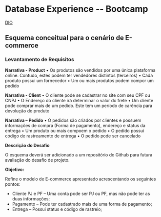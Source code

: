 # Database Experience -- Bootcamp 

[DIO](https://www.dio.me/en)

## Esquema conceitual para o cenário de E-commerce

### Levantamento de Requisitos

**Narrativa - Product**
• Os produtos são vendidos por uma única plataforma online. Contudo, estes podem ter vendedores distintos (terceiros)
• Cada produto possui um fornecedor
• Um ou mais produtos podem compor um pedido

**Narrativa - Client**
• O cliente pode se cadastrar no site com seu CPF ou CNPJ
• O Endereço do cliente irá determinar o valor do frete
• Um cliente pode comprar mais de um pedido. Este tem um período de carência para devolução do produto

**Narrativa – Pedido**
• O pedidos são criados por clientes e possuem informações de compra (Forma de pagamento), endereço e status da entrega
• Um produto ou mais compoem o pedido
• O pedido possui código de rastreamento de entrega
• O pedido pode ser cancelado


**Descrição do Desafio**

O  esquema deverá ser adicionado a um repositório do Github para futura avaliação do desafio de projeto. 

**Objetivo:**

Refine o modelo de E-commerce apresentado acrescentando os seguintes pontos:

- Cliente PJ e PF – Uma conta pode ser PJ ou PF, mas não pode ter as duas informações;
- Pagamento – Pode ter cadastrado mais de uma forma de pagamento;
- Entrega – Possui status e código de rastreio;

